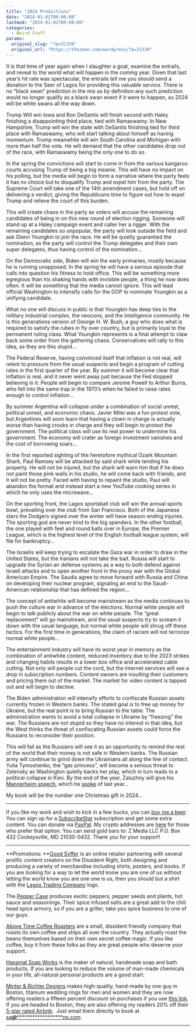 ```yaml
---
title: "2024 Predictions"
date: "2024-01-01T00:00:00"
lastmod: "2024-01-01T00:00:00"
categories:
  - Weird Stuff
params:
  original_slug: "?p=31339"
  original_url: "https://thezman.com/wordpress/?p=31339"
---
```


It is that time of year again when I slaughter a goat, examine the
entrails, and reveal to the world what will happen in the coming year.
Given that last year’s hit rate was spectacular, the entrails tell me
you should send a donation to the Seer of Lagos for providing this
valuable service. There is no “black swan” prediction in the mix as by
definition any such prediction would no longer qualify as a black swan
event if it were to happen, so 2024 will be white swans all the way
down.

Trump Will win Iowa and Ron DeSantis will finish second with Haley
finishing a disappointing third place, tied with Ramaswamy. In New
Hampshire, Trump will win the state with DeSantis finishing tied for
third place with Ramaswamy, who will start talking about himself as
having momentum. Trump meanwhile will win South Carolina and Michigan
with more than half the vote. He will demand that the other candidates
drop out of the race, with Ramaswamy being the only one to do so.

In the spring the convictions will start to come in from the various
kangaroo courts accusing Trump of being a big meanie. This will have no
impact on his polling, but the media will begin to form a narrative
where the party feels it has no choice but to disqualify Trump and expel
him from the party. The Supreme Court will take one of the 14th
amendment cases, but hold off on delivering a verdict, giving the
Republicans time to figure out how to expel Trump and relieve the court
of this burden.

This will create chaos in the party as voters will accuse the remaining
candidates of being in on this new round of election rigging. Someone
will stand up at a Haley campaign event and caller her a rigger. With
the remaining candidates so unpopular, the party will look outside the
field and ask Glenn Youngkin to join the race. He will be quietly
guarantied the nomination, as the party will control the Trump delegates
and their own super delegates, thus having control of the nomination…

On the Democratic side, Biden will win the early primaries, mostly
because he is running unopposed. In the spring he will have a serious
episode that calls into question his fitness to hold office. This will
be something more egregious than his shaking hands with invisible
people, a thing he now does often. It will be something that the media
cannot ignore. This will lead official Washington to intensify calls for
the GOP to nominate Youngkin as a unifying candidate.

What no one will discuss in public is that Youngkin has deep ties to the
military industrial complex, the neocons, and the intelligence
community. He is this generations version of George H. W. Bush, a guy
who does what is required to satisfy the rubes in fly over country, but
is primarily loyal to the permanent ruling class. What Youngkin
represents is a final attempt to claw back some order from the gathering
chaos. Conservatives will rally to this idea, as they are this stupid…

The Federal Reserve, having convinced itself that inflation is not real,
will relent to pressure from the usual suspects and begin a program of
cutting rates in the first quarter of the year. By summer it will become
clear that inflation is real, and it never went away just because the
Fed stopped believing in it. People will begin to compare Jerome Powell
to Arthur Burns, who fell into the same trap in the 1970’s when he
failed to raise rates enough to control inflation…

By summer Argentina will collapse under a combination of social unrest,
political unrest, and economic chaos. Javier Milei was a fun protest
vote, but Argentines will soon learn that having a clown in charge is
actually worse than having crooks in charge and they will begin to
protest the government. The political class will use its real power to
undermine his government. The economy will crater as foreign investment
vanishes and the cost of borrowing soars…

In the first reported sighting of the heretofore mythical Ozark Mountain
Shark, Paul Ramsey will be attacked by said shark while tending his
property. He will not be injured, but the shark will warn him that if he
does not paint those pink walls in his studio, he will come back with
friends, and it will not be pretty. Faced with having to repaint the
studio, Paul will abandon the format and instead start a new YouTube
cooking series in which he only uses the microwave…

On the sporting front, the Lagos sportsball club will win the annual
sports bowl, prevailing over the club from San Francisco. Both of the
Japanese stars the Dodgers signed over the winter will have season
ending injuries. The sporting god are never kind to the big spenders. In
the other football, the one played with feet and round balls over in
Europe, the Premier League, which is the highest level of the English
football league system, will file for bankruptcy…

The Israelis will keep trying to escalate the Gaza war in order to draw
in the United States, but the Iranians will not take the bait. Russia
will start to upgrade the Syrian air defense systems as a way to both
defend against Israeli attacks and to open another front in the proxy
war with the Global American Empire. The Saudis agree to move forward
with Russia and China on developing their nuclear program, signaling an
end to the Saudi-American relationship that has defined the region…

The concept of antiwhite will become mainstream as the media continues
to push the culture war in advance of the elections. Normal white people
will begin to talk publicly about the war on white people. The “great
replacement” will go mainstream, and the usual suspects try to scream it
down with the usual language, but normal white people will shrug off
these tactics. For the first time in generations, the claim of racism
will not terrorize normal white people…

The entertainment industry will have its worst year in memory as the
combination of antiwhite content, reduced inventory due to the 2023
strikes and changing habits results in a lower box office and
accelerated cable cutting. Not only will people cut the cord, but the
internet services will see a drop in subscription numbers. Content
owners are insulting their customers and pricing them out of the market.
The market for video content is tapped out and will begin to decline.

The Biden administration will intensify efforts to confiscate Russian
assets currently frozen in Western banks. The stated goal is to free up
money for Ukraine, but the real point is to bring Russian to the table.
The administration wants to avoid a total collapse in Ukraine by
“freezing” the war. The Russians are not stupid so they have no interest
in that idea, but the West thinks the threat of confiscating Russian
assets could force the Russians to reconsider their position.

This will fail as the Russians will see it as an opportunity to remind
the rest of the world that their money is not safe in Western banks. The
Russian army will continue to grind down the Ukrainians all along the
line of contact. Yulia Tymoshenko, the “gas princess”, will become a
serious threat to Zelensky as Washington quietly backs her play, which
in turn leads to a political collapse in Kiev. By the end of the year,
Zaluzhny will give his
<a href="https://www.youtube.com/watch?v=FC1e1BINTTM" rel="noopener"
target="_blank">Mannerheim speech</a>, which he <a
href="https://voxeurop.eu/en/ukrainian-kutuzov-general-zaluzhny-why-are-his-tactics-spotlight/"
rel="noopener" target="_blank">spoke</a> of last year…

My book will be the number one Christmas gift in 2024…

------------------------------------------------------------------------

If you like my work and wish to kick in a few bucks, you can
<a href="https://www.buymeacoffee.com/mujolulu" rel="noopener"
target="_blank">buy me a beer</a>. You can sign up for a
<a href="https://www.subscribestar.com/the-z-blog" rel="noopener"
target="_blank">SubscribeStar</a> subscription and get some extra
content. You can donate via <a
href="https://www.paypal.com/donate/?cmd=_s-xclick&amp;hosted_button_id=UDAS2Q8JYA6CN&amp;source=url"
rel="noopener" target="_blank">PayPal</a>. My crypto addresses are
<a href="https://thezman.com/wordpress/?page_id=22713" rel="noopener"
target="_blank">here</a> for those who prefer that option. You can send
gold bars to: Z Media LLC P.O. Box 432 Cockeysville, MD 21030-0432.
Thank you for your support!

------------------------------------------------------------------------

**Promotions: **<a href="https://goodsvffer.com/" rel="noopener" target="_blank">Good
Svffer</a> is an online retailer partnering with several prolific
content creators on the Dissident Right, both designing and producing a
variety of merchandise including shirts, posters, and books. If you are
looking for a way to let the world know you are one of us without
letting the world know you are one one is us, then you should but a
shirt with the
<a href="https://goodsvffer.com/products/lagos-trading-company"
rel="noopener" target="_blank">Lagos Trading Company</a> logo.

The <a href="https://peppercave.com/shop/ols/products" rel="noopener"
target="_blank">Pepper Cave</a> produces exotic peppers, pepper seeds
and plants, hot sauce and seasonings. Their spice infused salts are a
great add to the chili head spice armory, so if you are a griller, take
you spice business to one of our guys.

<a href="https://abovetimecoffee.com/" rel="noopener"
target="_blank">Above Time Coffee Roasters</a> are a small, dissident
friendly company that roasts its own coffee and ships all over the
country. They actually roast the beans themselves based on their own
secret coffee magic. If you like coffee, buy it from these folks as they
are great people who deserve your support.

<a href="https://havamalsoapworks.com/" rel="noopener"
target="_blank">Havamal Soap Works</a> is the maker of natural, handmade
soap and bath products. If you are looking to reduce the volume of
man-made chemicals in your life, all-natural personal products are a
good start.

<a href="https://www.minterandrichterdesigns.com/"
rel="noreferrer nofollow noopener" target="_blank">Minter &amp; Richter
Designs</a> makes high-quality, hand-made by one guy in Boston, titanium
wedding rings for men and women and they are now offering readers a
fifteen percent discount on purchases if you use
<a href="https://www.minterandrichterdesigns.com/discount/ZMAN"
rel="noreferrer nofollow noopener" target="_blank">this link</a>.
<span class="highlight"><span class="colour"><span class="font"><span class="size">If
you are headed to Boston, they are also offering my readers 20% off
their <a
href="https://www.airbnb.com/users/7988017/listings?user_id=7988017&amp;s=3"
rel="noopener noreferrer" target="_blank">5-star rated Airbnb</a>.  Just
email them directly to book at
<a href="mailto:sa***@*********************ns.com"
data-original-string="UxFs19SY3hsbYnbX1tfjmQ==cb7YTTU9jNUCuIE3VlnF+PCuCmf+KncNq+P4pNT1OYeRfo9EZN7OMENOKH8KIM+VXHE"><span
class="apbct-email-encoder"
data-original-string="4H1R8uTeBGKJFGd8ykENYQ==cb7UgZ/uRuWlsotlr0+sqz4qPeBFNntz7DYbwD1LbP1gd26roTk7FQEVjqM4l7R91IE"
title="This contact has been encoded by Anti-Spam by CleanTalk. Click to decode. To finish the decoding make sure that JavaScript is enabled in your browser.">sa<span
class="apbct-blur">***</span>@<span
class="apbct-blur">*********************</span>ns.com</span></a>.</span></span></span></span>

------------------------------------------------------------------------
